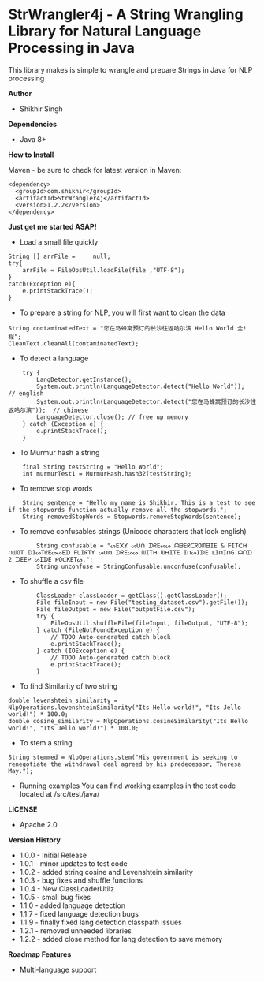 # StrWrangler4j - A String Wrangling Library for Natural Language Processing in Java

This library makes is simple to wrangle and prepare Strings in Java for NLP processing


**Author**

* Shikhir Singh

**Dependencies**

* Java 8+ 

**How to Install**

Maven - be sure to check for latest version in Maven:

```
<dependency>
  <groupId>com.shikhir</groupId>
  <artifactId>StrWrangler4j</artifactId>
  <version>1.2.2</version>
</dependency>
```

**Just get me started ASAP!**

* Load a small file quickly
```
String [] arrFile = 	null;
try{
	arrFile = FileOpsUtil.loadFile(file ,"UTF-8");
}
catch(Exception e){
	e.printStackTrace();
}
```

* To prepare a string for NLP, you will first want to clean the data
```
String contaminatedText = "您在马蜂窝预订的长沙往返哈尔滨 Hello World 全!程";
CleanText.cleanAll(contaminatedText);
```

* To detect a language
```
	try {
		LangDetector.getInstance();
		System.out.println(LanguageDetector.detect("Hello World"));  // english
		System.out.println(LanguageDetector.detect("您在马蜂窝预订的长沙往返哈尔滨"));  // chinese
		LanguageDetector.close(); // free up memory
	} catch (Exception e) {
		e.printStackTrace();
	}
```

* To Murmur hash a string
```
	final String testString = "Hello World";
	int murmurTest1 = MurmurHash.hash32(testString);	
```

* To remove stop words
```
	String sentence = "Hello my name is Shikhir. This is a test to see if the stopwords function actually remove all the stopwords.";
	String removedStopWords = Stopwords.removeStopWords(sentence);
```

* To remove confusables strings (Unicode characters that look english)
```
    	String confusable = "ᔕE᙭Y ᔕᑌᑎ ᗪᖇEᔕᔕ ᗩᗷEᖇᑕᖇOᗰᗷIE & ᖴITᑕᕼ ᑎᗯOT ᗪIᔕTᖇEᔕᔕEᗪ ᖴᒪIᖇTY ᔕᑌᑎ ᗪᖇEᔕᔕ ᗯITᕼ ᗯᕼITE IᑎᔕIᗪE ᒪIᑎIᑎG ᗩᑎᗪ 2 ᗪEEᑭ ᔕIᗪE ᑭOᑕKETᔕ.";
    	String unconfuse = StringConfusable.unconfuse(confusable);
```

* To shuffle a csv file
```
		ClassLoader classLoader = getClass().getClassLoader();
		File fileInput = new File("testing_dataset.csv").getFile());
		File fileOutput = new File("outputFile.csv");		
		try {
			FileOpsUtil.shuffleFile(fileInput, fileOutput, "UTF-8");
		} catch (FileNotFoundException e) {
			// TODO Auto-generated catch block
			e.printStackTrace();
		} catch (IOException e) {
			// TODO Auto-generated catch block
			e.printStackTrace();
		}
```

* To find Similarity of two string
```
double levenshtein_similarity = NlpOperations.levenshteinSimilarity("Its Hello world!", "Its Jello world!") * 100.0;
double cosine_similarity = NlpOperations.cosineSimilarity("Its Hello world!", "Its Jello world!") * 100.0;

```

* To stem a string 
```
String stemmed = NlpOperations.stem("His government is seeking to renegotiate the withdrawal deal agreed by his predecessor, Theresa May.");
```

* Running examples
You can find working examples in the test code located at /src/test/java/

**LICENSE**
* Apache 2.0

**Version History**

* 1.0.0 - Initial Release
* 1.0.1 - minor updates to test code
* 1.0.2 - added string cosine and Levenshtein similarity 
* 1.0.3 - bug fixes and shuffle functions
* 1.0.4 - New ClassLoaderUtilz
* 1.0.5 - small bug fixes
* 1.1.0 - added language detection
* 1.1.7 - fixed language detection bugs
* 1.1.9 - finally fixed lang detection classpath issues
* 1.2.1 - removed unneeded libraries
* 1.2.2 - added close method for lang detection to save memory


**Roadmap Features**
* Multi-language support